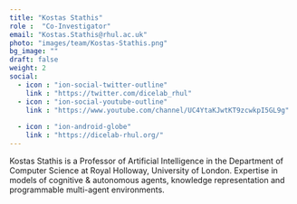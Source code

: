 ```yaml
---
title: "Kostas Stathis"
role :  "Co-Investigator"
email: "Kostas.Stathis@rhul.ac.uk"
photo: "images/team/Kostas-Stathis.png"
bg_image: ""
draft: false
weight: 2
social:
  - icon : "ion-social-twitter-outline"
    link : "https://twitter.com/dicelab_rhul"
  - icon : "ion-social-youtube-outline"
    link : "https://www.youtube.com/channel/UC4YtaKJwtKT9zcwkpI5GL9g"
  
  - icon : "ion-android-globe"
    link : "https://dicelab-rhul.org/"
---
```


Kostas Stathis is a Professor of Artificial Intelligence in the Department of Computer Science at Royal Holloway, University of London. Expertise in models of cognitive & autonomous agents, knowledge representation and programmable multi-agent environments.